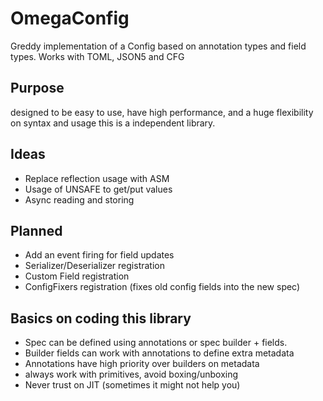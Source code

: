 # OmegaConfig
Greddy implementation of a Config based on annotation types and field types.
Works with TOML, JSON5 and CFG

## Purpose
designed to be easy to use, have high performance, and a huge flexibility on syntax and usage
this is a independent library.

## Ideas
- Replace reflection usage with ASM
- Usage of UNSAFE to get/put values
- Async reading and storing

## Planned
- Add an event firing for field updates
- Serializer/Deserializer registration
- Custom Field registration
- ConfigFixers registration (fixes old config fields into the new spec)

## Basics on coding this library
- Spec can be defined using annotations or spec builder + fields.
- Builder fields can work with annotations to define extra metadata
- Annotations have high priority over builders on metadata
- always work with primitives, avoid boxing/unboxing
- Never trust on JIT (sometimes it might not help you)